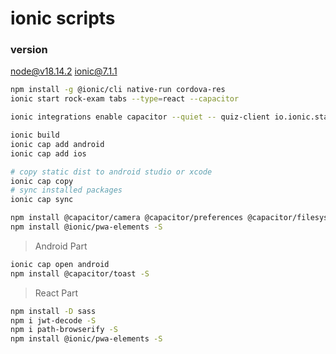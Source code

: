 # ionic scripts

### version
node@v18.14.2
ionic@7.1.1

```bash
npm install -g @ionic/cli native-run cordova-res
ionic start rock-exam tabs --type=react --capacitor

ionic integrations enable capacitor --quiet -- quiz-client io.ionic.starter

ionic build
ionic cap add android
ionic cap add ios

# copy static dist to android studio or xcode
ionic cap copy
# sync installed packages
ionic cap sync

npm install @capacitor/camera @capacitor/preferences @capacitor/filesystem -S
npm install @ionic/pwa-elements -S
```

> Android Part

```bash
ionic cap open android
npm install @capacitor/toast -S
```

> React Part

```bash
npm install -D sass
npm i jwt-decode -S
npm i path-browserify -S
npm install @ionic/pwa-elements -S
```